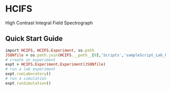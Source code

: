 # HCIFS
High Contrast Integral Field Spectrograph

Quick Start Guide
-------------------------------

```ruby
import HCIFS, HCIFS.Experiment, os.path
JSONfile = os.path.join(HCIFS.__path__[0],'Scripts','sampleScript_Lab_FPWC.json')
# create an experiment
expt = HCIFS.Experiment.Experiment(JSONfile)
# run a lab experiment
expt.runLaboratory()
# run a simulation
expt.runSimulation()
```
